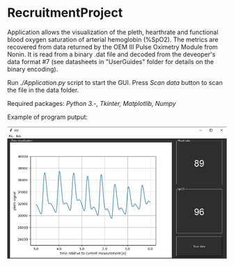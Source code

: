 # RecruitmentProject

Application allows the visualization of the pleth, hearthrate and functional blood oxygen saturation of arterial hemoglobin (%SpO2). The metrics are recovered from data returned by the OEM III Pulse Oximetry Module from Nonin. It is read from a binary .dat file and decoded from the deveoper's data format #7 (see datasheets in "UserGuides" folder for details on the binary encoding).


Run *./Application.py* script to start the GUI.
Press _Scan data_ button to scan the file in the data folder.

Required packages: _Python 3.-, Tkinter, Matplotlib, Numpy_


Example of program putput:

![Alt text](examples/sampleGUIoutput.jpg?raw=true "GUI")


